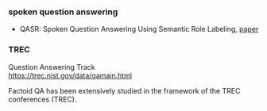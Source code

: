 



### spoken question answering

- QASR: Spoken Question Answering Using Semantic Role Labeling, [paper](http://www.cs.columbia.edu/~sstoyanchev/papers/Stenchikova_Tur_QASR_ASRU05-demo.pdf)



### TREC

Question Answering Track<br>https://trec.nist.gov/data/qamain.html

Factoid QA has been extensively studied in the framework of the TREC conferences
(TREC).

